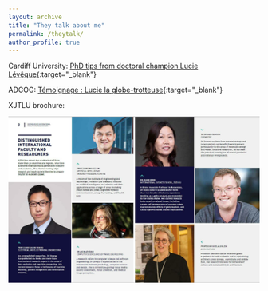 ```yaml
---
layout: archive
title: "They talk about me"
permalink: /theytalk/
author_profile: true
---
```


Cardiff University: [PhD tips from doctoral champion Lucie Lévêque](https://www.cardiff.ac.uk/study/postgraduate/research/student-views-and-stories/phd-tips-from-doctoral-champion,-lucie-leveque,-school-of-computer-science-and-informatics){:target="_blank"}

ADCOG: [Témoignage : Lucie la globe-trotteuse](http://adcog.fr/blog/114-temoignage-lucie-la-globe-trotteuse){:target="_blank"}

XJTLU brochure:

<p style="text-align:center;"><img src="/images/brochure.jpg" alt="XJTLU brochure" width="550"></p>
